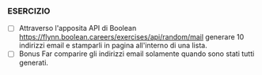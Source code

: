 ### ESERCIZIO
- [ ] Attraverso l'apposita API di Boolean https://flynn.boolean.careers/exercises/api/random/mail generare 10 indirizzi email e stamparli in pagina all'interno di una lista. 
- [ ] Bonus Far comparire gli indirizzi email solamente quando sono stati tutti generati.